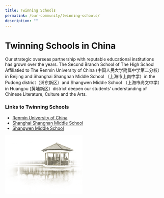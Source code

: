 ```yaml
---
title: Twinning Schools
permalink: /our-community/twinning-schools/
description: ""
---
```

# **Twinning Schools in China**

Our strategic overseas partnership with reputable educational institutions has grown over the years. The Second Branch School of The High School Affiliatied to The Renmin University of China (中国人民大学附属中学第二分校）in Beijing and Shanghai Shangnan Middle School （上海市上南中学）in the Pudong district（浦东新区）and Shangwen Middle School （上海市尚文中学）in Huangpu (黄埔新区）district deepen our students’ understanding of Chinese Literature, Culture and the Arts.

### Links to Twinning Schools

* [Renmin University of China](https://www.rdfz.cn/en/)
* [Shanghai Shangnan Middle School](http://www.hsshn.pudong-edu.sh.cn)
* [Shangwen Middle School](http://shangwen.hpe.cn)


<img src="/images/pavilion.png" 
     style="width:50%">
